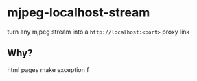 # mjpeg-localhost-stream
turn any mjpeg stream into a `http://localhost:<port>` proxy link

## Why?
html pages make exception f
